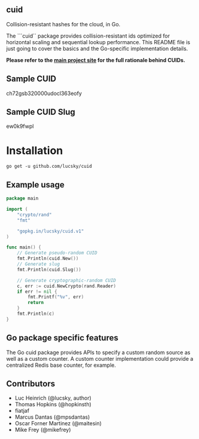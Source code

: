 ## cuid

Collision-resistant hashes for the cloud, in Go.

The ```cuid`` package provides collision-resistant ids optimized for horizontal scaling and sequential lookup performance. This README file is just going to cover the basics and the Go-specific implementation details.

**Please refer to the [main project site](http://usecuid.org) for the full rationale behind CUIDs.**

## Sample CUID

ch72gsb320000udocl363eofy

## Sample CUID Slug

ew0k9fwpl

# Installation

```go get -u github.com/lucsky/cuid```

## Example usage

```Go
package main

import (
    "crypto/rand"
    "fmt"

    "gopkg.in/lucsky/cuid.v1"
)

func main() {
    // Generate pseudo-random CUID
    fmt.Println(cuid.New())
    // Generate slug
    fmt.Println(cuid.Slug())

    // Generate cryptographic-random CUID
    c, err := cuid.NewCrypto(rand.Reader)
    if err != nil {
        fmt.Printf("%v", err)
        return
    }
    fmt.Println(c)
}
```

## Go package specific features

The Go cuid package provides APIs to specify a custom random source as well as a custom counter. A custom counter implementation could provide a centralized Redis base counter, for example.

## Contributors

- Luc Heinrich (@lucsky, author)
- Thomas Hopkins (@hopkinsth)
- fiatjaf
- Marcus Dantas (@mpsdantas)
- Oscar Forner Martinez (@maitesin)
- Mike Frey (@mikefrey)

